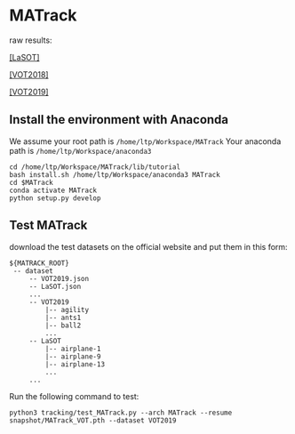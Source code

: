 # MATrack

raw results:

[[LaSOT]](https://drive.google.com/file/d/14qsubE5fWh3WBjmvCXpGYVkS84d67xZE/view?usp=sharing)

[[VOT2018]](https://drive.google.com/file/d/1Sz0VKEY9qYPSQCvCRZO5MXo2a1tK0CPk/view?usp=sharing)

[[VOT2019]](https://drive.google.com/file/d/1S_FGwTlzueANeHiCrMCcc34Qsv1jXV7s/view?usp=sharing)

## Install the environment with Anaconda

We assume your root path is `/home/ltp/Workspace/MATrack`
Your anaconda path is `/home/ltp/Workspace/anaconda3`

```
cd /home/ltp/Workspace/MATrack/lib/tutorial
bash install.sh /home/ltp/Workspace/anaconda3 MATrack
cd $MATrack
conda activate MATrack
python setup.py develop
```
## Test MATrack

download the test datasets on the official website and put them in this form:

   ```
   ${MATRACK_ROOT}
    -- dataset
        -- VOT2019.json
        -- LaSOT.json
        ...
        -- VOT2019
            |-- agility
            |-- ants1
            |-- ball2
            ...
        -- LaSOT
            |-- airplane-1
            |-- airplane-9
            |-- airplane-13
            ...
        ...

   ```
Run the following command to test:

   ```
   python3 tracking/test_MATrack.py --arch MATrack --resume snapshot/MATrack_VOT.pth --dataset VOT2019 
   ```

